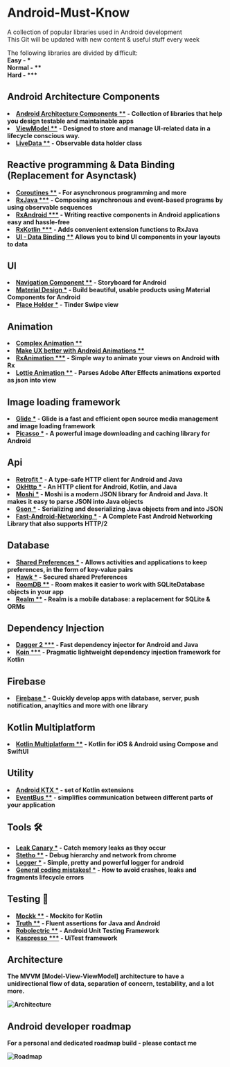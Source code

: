 # Android-Must-Know
A collection of popular libraries used in Android development <br>
This Git will be updated with new content & useful stuff every week

The following libraries are divided by difficult:  <br> <b>Easy<b/> - *    <br>
Normal  - **    <br>
Hard -  ***  


## Android Architecture Components 
<li><a href="https://developer.android.com/topic/libraries/architecture">Android Architecture Components **</a> - Collection of libraries that help you design testable and maintainable apps</li>
<li><a href="https://developer.android.com/topic/libraries/architecture/viewmodel">ViewModel **</a> - Designed to store and manage UI-related data in a lifecycle conscious way.</li>
<li><a href="https://developer.android.com/topic/libraries/architecture/livedata">LiveData **</a> - Observable data holder class</li>

## Reactive programming & Data Binding (Replacement for Asynctask)
<li><a href="https://kotlinlang.org/docs/reference/coroutines-overview.html">Coroutines **</a> - For asynchronous programming and more</li>
<li><a href="https://github.com/ReactiveX/RxJava">RxJava ***</a> - Composing asynchronous and event-based programs by using observable sequences</li>
<li><a href="https://github.com/ReactiveX/RxAndroid">RxAndroid ***</a> - Writing reactive components in Android applications easy and hassle-free</li>
<li><a href="https://github.com/ReactiveX/RxKotlin">RxKotlin ***</a> - Adds convenient extension functions to RxJava</li>
<li><a href="https://developer.android.com/topic/libraries/data-binding">UI - Data Binding **</a> Allows you to bind UI components in your layouts to data  </li>

## UI
<li><a href="https://developer.android.com/guide/navigation/navigation-getting-started">Navigation Component **</a> - Storyboard for Android</li>
<li><a href="https://material.io/develop/android/docs/getting-started/">Material Design *</a> - Build beautiful, usable products using Material Components for Android</li>
<li><a href="https://github.com/yuyakaido/CardStackView">Place Holder *</a> - Tinder Swipe view </li>

## Animation
<li><a href="https://proandroiddev.com/complex-ui-animation-on-android-8f7a46f4aec4">Complex Animation **</a></li>
<li><a href="https://proandroiddev.com/make-ux-better-with-android-animations-207992d6f98a">Make UX better with Android Animations **</a></li>
<li><a href="https://github.com/lopspower/RxAnimation">RxAnimation ***</a> - Simple way to animate your views on Android with Rx</li>
<li><a href="https://github.com/airbnb/lottie-android">Lottie Animation **</a> - Parses Adobe After Effects animations exported as json into view</li>

## Image loading framework
<li><a href="https://github.com/bumptech/glide">Glide *</a> - Glide is a fast and efficient open source media management and image loading framework </li>
<li><a href="https://github.com/square/picasso">Picasso *</a> - A powerful image downloading and caching library for Android</li>

## Api
<li><a href="https://square.github.io/retrofit/">Retrofit *</a> - A type-safe HTTP client for Android and Java</li>
<li><a href="https://github.com/square/okhttp">OkHttp *</a> - An HTTP client for Android, Kotlin, and Java</li>
<li><a href="https://github.com/square/moshi">Moshi *</a> - Moshi is a modern JSON library for Android and Java. It makes it easy to parse JSON into Java objects</li>
<li><a href="https://github.com/google/gson">Gson *</a> - Serializing and deserializing Java objects from and into JSON</li>
<li><a href="https://github.com/amitshekhariitbhu/Fast-Android-Networking">Fast-Android-Networking *</a> - A Complete Fast Android Networking Library that also supports HTTP/2</li>

## Database
<li><a href="https://developer.android.com/training/data-storage/shared-preferences">Shared Preferences *</a> - Allows activities and applications to keep preferences, in the form of key-value pairs</li>
<li><a href="https://github.com/orhanobut/hawk">Hawk *</a> - Secured shared Preferences</li>
<li><a href="https://developer.android.com/topic/libraries/architecture/room">RoomDB **</a> - Room makes it easier to work with SQLiteDatabase objects in your app</li>
<li><a href="https://github.com/realm/realm-java">Realm **</a> - Realm is a mobile database: a replacement for SQLite & ORMs</li>

## Dependency Injection 
<li><a href="https://github.com/google/dagger">Dagger 2 ***</a> - Fast dependency injector for Android and Java</li>
<li><a href="https://github.com/InsertKoinIO/koin">Koin ***</a> - Pragmatic lightweight dependency injection framework for Kotlin</li>


## Firebase
<li><a href="https://developer.android.com/guide/navigation/navigation-getting-started">Firebase *</a> - Quickly develop apps with database, server, push notification, anayltics and more with one library</li>

## Kotlin Multiplatform
<li><a href="https://github.com/joreilly/PeopleInSpace">Kotlin Multiplatform  **</a> - Kotlin for iOS & Android using Compose and SwiftUI</li>


## Utility
<li><a href="https://developer.android.com/kotlin/ktx?gclid=Cj0KCQiA6IHwBRCJARIsALNjViX0l77hL2zOVnGwRtFCsf3nzKRHvLzU4u_wr96ET6c0mw0R5sxcIoUaAohEEALw_wcB">Android KTX *</a> - set of Kotlin extensions</li>
<li><a href="http://greenrobot.github.io/EventBus/">EventBus **</a> - simplifies communication between different parts of your application</li>

## Tools 🛠
<li><a href="https://github.com/square/leakcanary">Leak Canary *</a> - Catch memory leaks as they occur</li>
<li><a href="https://github.com/facebook/stetho">Stetho **</a> - Debug hierarchy and network from chrome</li>
<li><a href="https://github.com/orhanobut/logger">Logger *</a> - Simple, pretty and powerful logger for android
  <li><a href="https://proandroiddev.com/the-seven-actually-10-cardinal-sins-of-android-development-491d2f64c8e0?">General coding mistakes! *</a> - How to avoid crashes, leaks and fragments lifecycle errors


## Testing 🧪
<li><a href="https://github.com/mockk/mockk">Mockk **</a> - Mockito for Kotlin</li>
<li><a href="https://github.com/google/truth">Truth **</a> - Fluent assertions for Java and Android</li>
<li><a href="https://github.com/robolectric/robolectric">Robolectric **</a> - Android Unit Testing Framework</li>
<li><a href="https://github.com/KasperskyLab/Kaspresso">Kaspresso ***</a> - UiTest framework</li>


## Architecture
The MVVM [Model-View-ViewModel] architecture to have a unidirectional flow of data, separation of concern, testability, and a lot more.

![Architecture](https://developer.android.com/topic/libraries/architecture/images/final-architecture.png)

## Android developer roadmap
For a personal and dedicated roadmap build - please contact me

![Roadmap](https://github.com/EladLevyDev/Android-Must-Know/blob/master/roadmap.png)





